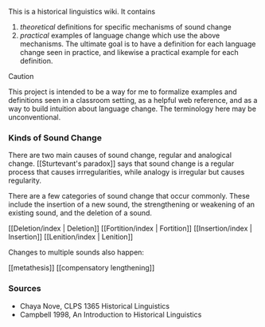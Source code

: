 This is a historical linguistics wiki. It contains 
1. *theoretical* definitions for specific mechanisms of sound change
2. *practical* examples of language change which use the above mechanisms. The ultimate goal is to have a definition for each language change seen in practice, and likewise a practical example for each definition.

> [!CAUTION]
>  This project is intended to be a way for me to formalize examples and definitions seen in a classroom setting, as a helpful web reference, and as a way to build intuition about language change.  The terminology here may be unconventional.

### Kinds of Sound Change

There are two main causes of sound change, regular and analogical change. [[Sturtevant's paradox]] says that sound change is a regular process that causes irrregularities, while analogy is irregular but causes regularity.

There are a few categories of sound change that occur commonly. These include the insertion of a new sound, the strengthening or weakening of an existing sound, and the deletion of a sound.

[[Deletion/index | Deletion]]
[[Fortition/index | Fortition]]
[[Insertion/index | Insertion]]
[[Lenition/index | Lenition]]

Changes to multiple sounds also happen:

[[metathesis]]
[[compensatory lengthening]]

### Sources

- Chaya Nove, CLPS 1365 Historical Linguistics
- Campbell 1998, An Introduction to Historical Linguistics

